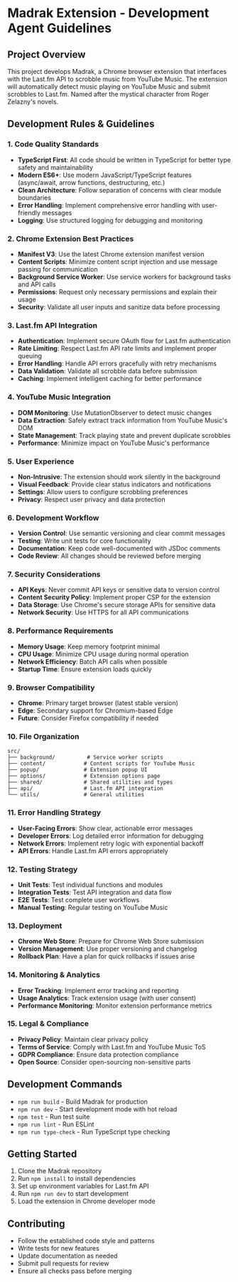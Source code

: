 # Madrak Extension - Development Agent Guidelines

## Project Overview
This project develops Madrak, a Chrome browser extension that interfaces with the Last.fm API to scrobble music from YouTube Music. The extension will automatically detect music playing on YouTube Music and submit scrobbles to Last.fm. Named after the mystical character from Roger Zelazny's novels.

## Development Rules & Guidelines

### 1. Code Quality Standards
- **TypeScript First**: All code should be written in TypeScript for better type safety and maintainability
- **Modern ES6+**: Use modern JavaScript/TypeScript features (async/await, arrow functions, destructuring, etc.)
- **Clean Architecture**: Follow separation of concerns with clear module boundaries
- **Error Handling**: Implement comprehensive error handling with user-friendly messages
- **Logging**: Use structured logging for debugging and monitoring

### 2. Chrome Extension Best Practices
- **Manifest V3**: Use the latest Chrome extension manifest version
- **Content Scripts**: Minimize content script injection and use message passing for communication
- **Background Service Worker**: Use service workers for background tasks and API calls
- **Permissions**: Request only necessary permissions and explain their usage
- **Security**: Validate all user inputs and sanitize data before processing

### 3. Last.fm API Integration
- **Authentication**: Implement secure OAuth flow for Last.fm authentication
- **Rate Limiting**: Respect Last.fm API rate limits and implement proper queuing
- **Error Handling**: Handle API errors gracefully with retry mechanisms
- **Data Validation**: Validate all scrobble data before submission
- **Caching**: Implement intelligent caching for better performance

### 4. YouTube Music Integration
- **DOM Monitoring**: Use MutationObserver to detect music changes
- **Data Extraction**: Safely extract track information from YouTube Music's DOM
- **State Management**: Track playing state and prevent duplicate scrobbles
- **Performance**: Minimize impact on YouTube Music's performance

### 5. User Experience
- **Non-Intrusive**: The extension should work silently in the background
- **Visual Feedback**: Provide clear status indicators and notifications
- **Settings**: Allow users to configure scrobbling preferences
- **Privacy**: Respect user privacy and data protection

### 6. Development Workflow
- **Version Control**: Use semantic versioning and clear commit messages
- **Testing**: Write unit tests for core functionality
- **Documentation**: Keep code well-documented with JSDoc comments
- **Code Review**: All changes should be reviewed before merging

### 7. Security Considerations
- **API Keys**: Never commit API keys or sensitive data to version control
- **Content Security Policy**: Implement proper CSP for the extension
- **Data Storage**: Use Chrome's secure storage APIs for sensitive data
- **Network Security**: Use HTTPS for all API communications

### 8. Performance Requirements
- **Memory Usage**: Keep memory footprint minimal
- **CPU Usage**: Minimize CPU usage during normal operation
- **Network Efficiency**: Batch API calls when possible
- **Startup Time**: Ensure extension loads quickly

### 9. Browser Compatibility
- **Chrome**: Primary target browser (latest stable version)
- **Edge**: Secondary support for Chromium-based Edge
- **Future**: Consider Firefox compatibility if needed

### 10. File Organization
```
src/
├── background/          # Service worker scripts
├── content/            # Content scripts for YouTube Music
├── popup/              # Extension popup UI
├── options/            # Extension options page
├── shared/             # Shared utilities and types
├── api/                # Last.fm API integration
└── utils/              # General utilities
```

### 11. Error Handling Strategy
- **User-Facing Errors**: Show clear, actionable error messages
- **Developer Errors**: Log detailed error information for debugging
- **Network Errors**: Implement retry logic with exponential backoff
- **API Errors**: Handle Last.fm API errors appropriately

### 12. Testing Strategy
- **Unit Tests**: Test individual functions and modules
- **Integration Tests**: Test API integration and data flow
- **E2E Tests**: Test complete user workflows
- **Manual Testing**: Regular testing on YouTube Music

### 13. Deployment
- **Chrome Web Store**: Prepare for Chrome Web Store submission
- **Version Management**: Use proper versioning and changelog
- **Rollback Plan**: Have a plan for quick rollbacks if issues arise

### 14. Monitoring & Analytics
- **Error Tracking**: Implement error tracking and reporting
- **Usage Analytics**: Track extension usage (with user consent)
- **Performance Monitoring**: Monitor extension performance metrics

### 15. Legal & Compliance
- **Privacy Policy**: Maintain clear privacy policy
- **Terms of Service**: Comply with Last.fm and YouTube Music ToS
- **GDPR Compliance**: Ensure data protection compliance
- **Open Source**: Consider open-sourcing non-sensitive parts

## Development Commands
- `npm run build` - Build Madrak for production
- `npm run dev` - Start development mode with hot reload
- `npm test` - Run test suite
- `npm run lint` - Run ESLint
- `npm run type-check` - Run TypeScript type checking

## Getting Started
1. Clone the Madrak repository
2. Run `npm install` to install dependencies
3. Set up environment variables for Last.fm API
4. Run `npm run dev` to start development
5. Load the extension in Chrome developer mode

## Contributing
- Follow the established code style and patterns
- Write tests for new features
- Update documentation as needed
- Submit pull requests for review
- Ensure all checks pass before merging

